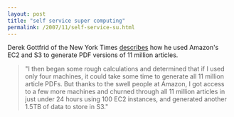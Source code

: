 ```yaml
---
layout: post
title: "self service super computing"
permalink: /2007/11/self-service-su.html
---
```


Derek Gottfrid of the New York Times [describes](http://open.blogs.nytimes.com/2007/11/01/self-service-prorated-super-computing-fun/) how he used Amazon's EC2 and S3 to generate PDF versions of 11 million articles.

> "I then began some rough calculations and determined that if I used only four machines, it could take some time to generate all 11 million article PDFs. But thanks to the swell people at Amazon, I got access to a few more machines and churned through all 11 million articles in just under 24 hours using 100 EC2 instances, and generated another 1.5TB of data to store in S3."